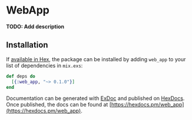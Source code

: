 # WebApp

**TODO: Add description**

## Installation

If [available in Hex](https://hex.pm/docs/publish), the package can be installed
by adding `web_app` to your list of dependencies in `mix.exs`:

```elixir
def deps do
  [{:web_app, "~> 0.1.0"}]
end
```

Documentation can be generated with [ExDoc](https://github.com/elixir-lang/ex_doc)
and published on [HexDocs](https://hexdocs.pm). Once published, the docs can
be found at [https://hexdocs.pm/web_app](https://hexdocs.pm/web_app).

